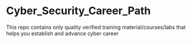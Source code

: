 # Cyber_Security_Career_Path
This repo contains only quality verified training material/courses/labs that helps you establish and advance cyber career
